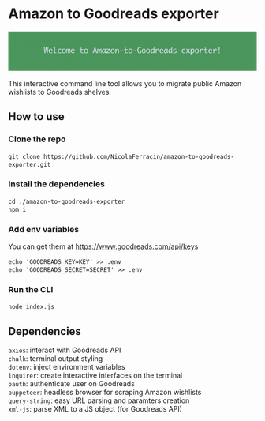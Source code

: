 # Amazon to Goodreads exporter

![Amazon to Goodreads exporter](https://raw.githubusercontent.com/NicolaFerracin/amazon-to-goodreads-exporter/master/amazon-to-goodreads.png)

This interactive command line tool allows you to migrate public Amazon wishlists to Goodreads shelves.

## How to use

### Clone the repo

```
git clone https://github.com/NicolaFerracin/amazon-to-goodreads-exporter.git
```

### Install the dependencies

```
cd ./amazon-to-goodreads-exporter
npm i
```

### Add env variables

You can get them at https://www.goodreads.com/api/keys

```
echo 'GOODREADS_KEY=KEY' >> .env
echo 'GOODREADS_SECRET=SECRET' >> .env
```

### Run the CLI

```
node index.js
```

## Dependencies

`axios`: interact with Goodreads API  
`chalk`: terminal output styling  
`dotenv`: inject environment variables  
`inquirer`: create interactive interfaces on the terminal  
`oauth`: authenticate user on Goodreads  
`puppeteer`: headless browser for scraping Amazon wishlists  
`query-string`: easy URL parsing and paramters creation  
`xml-js`: parse XML to a JS object (for Goodreads API)
